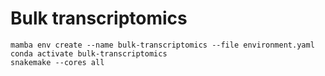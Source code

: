 # Bulk transcriptomics

```
mamba env create --name bulk-transcriptomics --file environment.yaml
conda activate bulk-transcriptomics
snakemake --cores all
```
